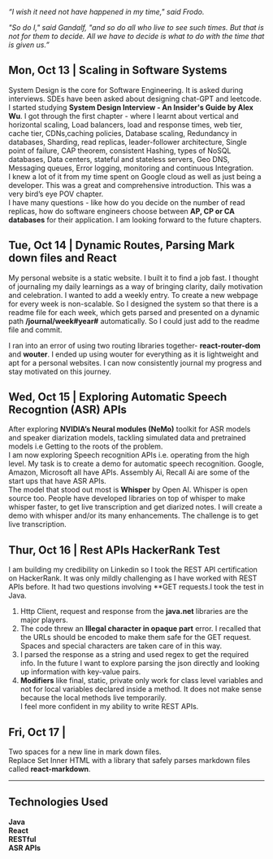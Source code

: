*“I wish it need not have happened in my time," said Frodo.*

*"So do I," said Gandalf, "and so do all who live to see such times. But that is not for them to decide. All we have to decide is what to do with the time that is given us.”*

## Mon, Oct 13 | Scaling in Software Systems 
System Design is the core for Software Engineering. It is asked during interviews. SDEs have been asked about designing chat-GPT and leetcode.  
I started studying **System Design Interview - An Insider's Guide by Alex Wu**. I got through the first chapter - where I learnt about vertical and horizontal scaling, Load balancers, load and response times, web tier, cache tier, CDNs,caching policies,  Database scaling, Redundancy in databases, Sharding, read replicas, leader-follower architecture, Single point of failure, CAP theorem, consistent Hashing, types of NoSQL databases, Data centers, stateful and stateless servers, Geo DNS, Messaging queues,  Error logging, monitoring and continuous Integration.  
I knew a lot of it from my time spent on Google cloud as well as just being a developer.  This was a great and comprehensive introduction. This was a very bird’s eye POV chapter.  
I have many questions - like how do you decide on the number of read replicas, how do software engineers choose between **AP, CP or CA databases** for their application. I am looking forward to the future chapters. 


## Tue, Oct 14 | Dynamic Routes, Parsing Mark down files and React 
My personal website is a static website. I built it to find a job fast. I thought of journaling my daily learnings as a way of bringing clarity, daily motivation and celebration. 
I wanted to add a weekly entry. To create a new webpage for every week is non-scalable. So I designed the system so that there is a readme file for each week, which gets parsed and presented on a dynamic path **/journal/week#year#** automatically. So I could just add to the readme file and commit. 

I ran into an error of using two routing libraries together- **react-router-dom** and **wouter**. I ended up using wouter for everything as it is lightweight and apt for a personal websites. I can now consistently journal my progress and stay motivated on this journey. 

## Wed, Oct 15 | Exploring Automatic Speech Recogntion (ASR) APIs
After exploring **NVIDIA’s Neural modules (NeMo)** toolkit for ASR models and speaker diarization models, tackling simulated data and pretrained models i.e Getting to the roots of the problem.  
I am now exploring Speech recognition APIs i.e. operating from the high level.  My task is to create a demo for automatic speech recognition. 
Google, Amazon, Microsoft all have APIs. Assembly Ai, Recall Ai are some of the start ups that have ASR APIs.  
The model that stood out most is **Whisper** by Open AI. Whisper is open source too. People have developed libraries on top of whisper to make whisper faster, to get live transcription and get diarized notes. I will create a demo with whisper and/or its many enhancements. The challenge is to get live transcription. 

## Thur, Oct 16 | Rest APIs HackerRank Test 
I am building my credibility on Linkedin so I took the REST API certification on HackerRank. It was only mildly challenging as I have worked with REST APIs before. It had two questions involving **GET requests.I took the test in Java.
   1. Http Client, request and response from the **java.net** libraries are the major players.
   2. The code threw an **Illegal character in opaque part** error. I recalled that the URLs should be encoded to make them safe for the GET request. Spaces and special characters are taken care of in this way.
   3. I parsed the response as a string and used regex to get the required info. In the future I want to explore parsing the json directly and looking up information with key-value pairs.
   4. **Modifiers** like final, static, private only work for class level variables and not for local variables declared inside a method. It does not make sense because the local methods live temporarily.  
I feel more confident in my ability to write REST APIs.

## Fri, Oct 17 | 
Two spaces for a new line in mark down files.  
Replace Set Inner HTML with a library that safely parses markdown files called **react-markdown**. 

---

## Technologies Used
**Java**   
**React**  
**RESTful**  
**ASR APIs**  